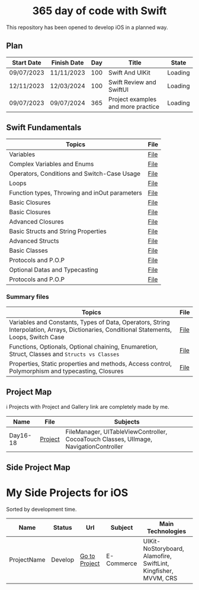 <h1 align=center> 365 day of code with Swift </h1>
This repository has been opened to develop iOS in a planned way.

## Plan

| Start Date | Finish Date | Day | Title                              | State         | 
|------------|-------------|-----|------------------------------------| ------------- | 
| 09/07/2023 | 11/11/2023  | 100 | Swift And UIKit                    | Loading       |
| 12/11/2023 | 12/03/2024  | 100 | Swift Review and SwiftUI           | Loading       |
| 09/07/2023 | 09/07/2024  | 365 | Project examples and more practice | Loading       |

## Swift Fundamentals 
| Topics                                        | File                                                                                                                                                        |
|-----------------------------------------------|-------------------------------------------------------------------------------------------------------------------------------------------------------------|
| Variables                                     | <a href="...">File</a>                                |
| Complex Variables and Enums                   | <a href="...">File</a> |
| Operators, Conditions and Switch-Case Usage   | <a href="...">File</a>             |
| Loops                                         | <a href="...">File</a>                                    |
| Function types, Throwing and inOut parameters | <a href="...">File</a>                                |
| Basic Closures                                | <a href="...">File</a>                               |
| Basic Closures                                | <a href="...">File</a>                               |
| Advanced Closures                             | <a href="...">File</a>                               |
| Basic Structs and String Properties           | <a href="...">File</a>             |
| Advanced Structs                              | <a href="...">File</a>                                |
| Basic Classes                                 | <a href="...">File</a>                                 |
| Protocols and P.O.P                           | <a href="...">File</a>                               |
| Optional Datas and Typecasting                | <a href="...">File</a>                               |
| Protocols and P.O.P                           | <a href="...">File</a>                               |

### Summary files
| Topics | File | 
|--------| - |
| Variables and Constants, Types of Data, Operators, String Interpolation, Arrays, Dictionaries, Conditional Statements, Loops, Switch Case | <a href="...">File</a> |
| Functions, Optionals, Optional chaining, Enumaretion, Struct, Classes and <code>Structs vs Classes</code> | <a href="...">File</a> |
| Properties, Static properties and methods, Access control, Polymorphism and typecasting, Closures | <a href="...">File</a> |



## Project Map
ℹ️ Projects with Project and Gallery link are completely made by me.

| Name | File | Subjects |
| ---- | ---- | -------- |
| Day16-18 | <a href="..."> Project </a>| FileManager, UITableViewController, CocoaTouch Classes, UIImage, NavigationController |


## Side Project Map

# My Side Projects for iOS
Sorted by development time.

| Name | Status | Url | Subject | Main Technologies |
| ---- | ------ | --- | ------- | ----------------- | 
| ProjectName | Develop |  <a href="...">Go to Project</a> | E-Commerce | UIKit-NoStoryboard, Alamofire, SwiftLint, Kingfisher, MVVM, CRS |
